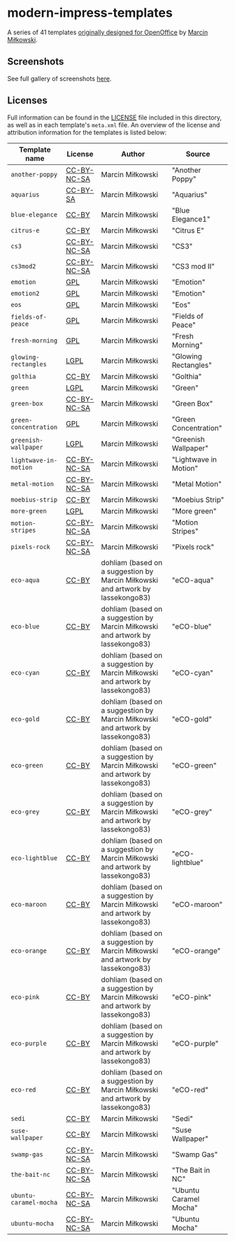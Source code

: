 # modern-impress-templates

A series of 41 templates [originally designed for OpenOffice](http://extensions.openoffice.org/en/project/modern-impress-templates) by [Marcin Miłkowski](http://marcinmilkowski.pl/).

## Screenshots

See full gallery of screenshots [here](https://github.com/dohliam/libreoffice-impress-templates/blob/master/screenshots.md#modern-impress-templates).

## Licenses

Full information can be found in the [LICENSE](https://github.com/dohliam/libreoffice-impress-templates/blob/master/modern-impress-templates/LICENSE) file included in this directory, as well as in each template's `meta.xml` file. An overview of the license and attribution information for the templates is listed below:

Template name | License | Author | Source
------------- | ------- | ------ | ------
`another-poppy` | [CC-BY-NC-SA](https://creativecommons.org/licenses/by-nc-sa/2.0/) | Marcin Miłkowski | "Another Poppy"
`aquarius` | [CC-BY-SA](https://creativecommons.org/licenses/by-sa/2.0/) | Marcin Miłkowski | "Aquarius"
`blue-elegance` | [CC-BY](https://creativecommons.org/licenses/by/2.0/) | Marcin Miłkowski | "Blue Elegance1"
`citrus-e` | [CC-BY](https://creativecommons.org/licenses/by/3.0/) | Marcin Miłkowski | "Citrus E"
`cs3` | [CC-BY-NC-SA](https://creativecommons.org/licenses/by-nc-sa/3.0/) | Marcin Miłkowski | "CS3"
`cs3mod2` | [CC-BY-NC-SA](https://creativecommons.org/licenses/by-nc-sa/3.0/) | Marcin Miłkowski | "CS3 mod II"
`emotion` | [GPL](https://www.fsf.org/licenses/gpl.html) | Marcin Miłkowski | "Emotion"
`emotion2` | [GPL](https://www.fsf.org/licenses/gpl.html) | Marcin Miłkowski | "Emotion"
`eos` | [GPL](https://www.fsf.org/licenses/gpl.html) | Marcin Miłkowski | "Eos"
`fields-of-peace` | [GPL](https://www.fsf.org/licenses/gpl.html) | Marcin Miłkowski | "Fields of Peace"
`fresh-morning` | [GPL](https://www.fsf.org/licenses/gpl.html) | Marcin Miłkowski | "Fresh Morning"
`glowing-rectangles` | [LGPL](https://www.fsf.org/licenses/lgpl.html) | Marcin Miłkowski | "Glowing Rectangles"
`golthia` | [CC-BY](https://creativecommons.org/licenses/by/3.0/) | Marcin Miłkowski | "Golthia"
`green` | [LGPL](https://www.fsf.org/licenses/lgpl.html) | Marcin Miłkowski | "Green"
`green-box` | [CC-BY-NC-SA](https://creativecommons.org/licenses/by-nc-sa/3.0/) | Marcin Miłkowski | "Green Box"
`green-concentration` | [GPL](https://www.fsf.org/licenses/gpl.html) | Marcin Miłkowski | "Green Concentration"
`greenish-wallpaper` | [LGPL](https://www.fsf.org/licenses/lgpl.html) | Marcin Miłkowski | "Greenish Wallpaper"
`lightwave-in-motion` | [CC-BY-NC-SA](https://creativecommons.org/licenses/by-nc-sa/3.0/) | Marcin Miłkowski | "Lightwave in Motion"
`metal-motion` | [CC-BY-NC-SA](https://creativecommons.org/licenses/by-nc-sa/3.0/) | Marcin Miłkowski | "Metal Motion"
`moebius-strip` | [CC-BY](https://creativecommons.org/licenses/by/2.0/) | Marcin Miłkowski | "Moebius Strip"
`more-green` | [LGPL](https://www.fsf.org/licenses/lgpl.html) | Marcin Miłkowski | "More green"
`motion-stripes` | [CC-BY-NC-SA](https://creativecommons.org/licenses/by-nc-sa/3.0/) | Marcin Miłkowski | "Motion Stripes"
`pixels-rock` | [CC-BY-NC-SA](https://creativecommons.org/licenses/by-nc-sa/3.0/) | Marcin Miłkowski | "Pixels rock"
`eco-aqua` | [CC-BY](http://creativecommons.org/licenses/by/3.0/) | dohliam (based on a suggestion by Marcin Miłkowski and artwork by lassekongo83) | "eCO-aqua"
`eco-blue` | [CC-BY](http://creativecommons.org/licenses/by/3.0/) | dohliam (based on a suggestion by Marcin Miłkowski and artwork by lassekongo83) | "eCO-blue"
`eco-cyan` | [CC-BY](http://creativecommons.org/licenses/by/3.0/) | dohliam (based on a suggestion by Marcin Miłkowski and artwork by lassekongo83) | "eCO-cyan"
`eco-gold` | [CC-BY](http://creativecommons.org/licenses/by/3.0/) | dohliam (based on a suggestion by Marcin Miłkowski and artwork by lassekongo83) | "eCO-gold"
`eco-green` | [CC-BY](http://creativecommons.org/licenses/by/3.0/) | dohliam (based on a suggestion by Marcin Miłkowski and artwork by lassekongo83) | "eCO-green"
`eco-grey` | [CC-BY](http://creativecommons.org/licenses/by/3.0/) | dohliam (based on a suggestion by Marcin Miłkowski and artwork by lassekongo83) | "eCO-grey"
`eco-lightblue` | [CC-BY](http://creativecommons.org/licenses/by/3.0/) | dohliam (based on a suggestion by Marcin Miłkowski and artwork by lassekongo83) | "eCO-lightblue"
`eco-maroon` | [CC-BY](http://creativecommons.org/licenses/by/3.0/) | dohliam (based on a suggestion by Marcin Miłkowski and artwork by lassekongo83) | "eCO-maroon"
`eco-orange` | [CC-BY](http://creativecommons.org/licenses/by/3.0/) | dohliam (based on a suggestion by Marcin Miłkowski and artwork by lassekongo83) | "eCO-orange"
`eco-pink` | [CC-BY](http://creativecommons.org/licenses/by/3.0/) | dohliam (based on a suggestion by Marcin Miłkowski and artwork by lassekongo83) | "eCO-pink"
`eco-purple` | [CC-BY](http://creativecommons.org/licenses/by/3.0/) | dohliam (based on a suggestion by Marcin Miłkowski and artwork by lassekongo83) | "eCO-purple"
`eco-red` | [CC-BY](http://creativecommons.org/licenses/by/3.0/) | dohliam (based on a suggestion by Marcin Miłkowski and artwork by lassekongo83) | "eCO-red"
`sedi` | [CC-BY](https://creativecommons.org/licenses/by/3.0/) | Marcin Miłkowski | "Sedi"
`suse-wallpaper` | [CC-BY](https://creativecommons.org/licenses/by/3.0/) | Marcin Miłkowski | "Suse Wallpaper"
`swamp-gas` | [CC-BY-NC-SA](https://creativecommons.org/licenses/by-nc-sa/2.0/) | Marcin Miłkowski | "Swamp Gas"
`the-bait-nc` | [CC-BY-NC-SA](https://creativecommons.org/licenses/by-nc-sa/3.0/) | Marcin Miłkowski | "The Bait in NC"
`ubuntu-caramel-mocha` | [CC-BY-NC-SA](https://creativecommons.org/licenses/by-nc-sa/3.0/) | Marcin Miłkowski | "Ubuntu Caramel Mocha"
`ubuntu-mocha` | [CC-BY-NC-SA](https://creativecommons.org/licenses/by-nc-sa/3.0/) | Marcin Miłkowski | "Ubuntu Mocha"
